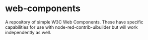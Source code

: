 # web-components
A repository of simple W3C Web Components. These have specific capabilities for use with node-red-contrib-uibuilder but will work independently as well.
